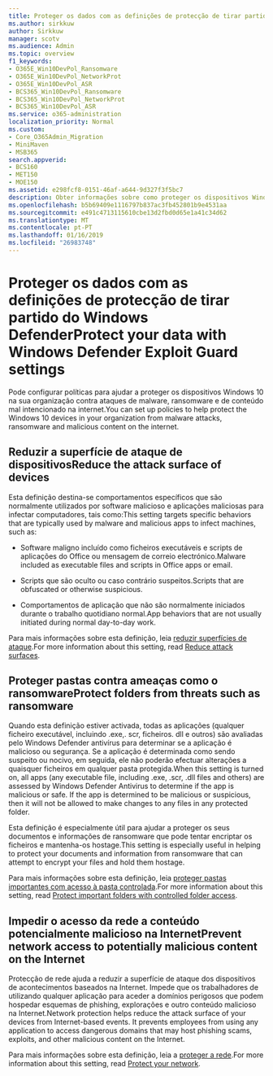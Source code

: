 ```yaml
---
title: Proteger os dados com as definições de protecção de tirar partido do Windows Defender
ms.author: sirkkuw
author: Sirkkuw
manager: scotv
ms.audience: Admin
ms.topic: overview
f1_keywords:
- O365E_Win10DevPol_Ransomware
- O365E_Win10DevPol_NetworkProt
- O365E_Win10DevPol_ASR
- BCS365_Win10DevPol_Ransomware
- BCS365_Win10DevPol_NetworkProt
- BCS365_Win10DevPol_ASR
ms.service: o365-administration
localization_priority: Normal
ms.custom:
- Core_O365Admin_Migration
- MiniMaven
- MSB365
search.appverid:
- BCS160
- MET150
- MOE150
ms.assetid: e298fcf8-0151-46af-a644-9d327f3f5bc7
description: Obter informações sobre como proteger os dispositivos Windows 10 na sua organização contra ataques de malware, ransomware e de conteúdo mal intencionado na internet.
ms.openlocfilehash: b5b69409e1116797b837ac3fb452801b9e4531aa
ms.sourcegitcommit: e491c4713115610cbe13d2fbd0d65e1a41c34d62
ms.translationtype: MT
ms.contentlocale: pt-PT
ms.lasthandoff: 01/16/2019
ms.locfileid: "26983748"
---
```

# <a name="protect-your-data-with-windows-defender-exploit-guard-settings"></a><span data-ttu-id="43e6d-103">Proteger os dados com as definições de protecção de tirar partido do Windows Defender</span><span class="sxs-lookup"><span data-stu-id="43e6d-103">Protect your data with Windows Defender Exploit Guard settings</span></span>

<span data-ttu-id="43e6d-104">Pode configurar políticas para ajudar a proteger os dispositivos Windows 10 na sua organização contra ataques de malware, ransomware e de conteúdo mal intencionado na internet.</span><span class="sxs-lookup"><span data-stu-id="43e6d-104">You can set up policies to help protect the Windows 10 devices in your organization from malware attacks, ransomware and malicious content on the internet.</span></span>
  
## <a name="reduce-the-attack-surface-of-devices"></a><span data-ttu-id="43e6d-105">Reduzir a superfície de ataque de dispositivos</span><span class="sxs-lookup"><span data-stu-id="43e6d-105">Reduce the attack surface of devices</span></span>

<span data-ttu-id="43e6d-106">Esta definição destina-se comportamentos específicos que são normalmente utilizados por software malicioso e aplicações maliciosas para infectar computadores, tais como:</span><span class="sxs-lookup"><span data-stu-id="43e6d-106">This setting targets specific behaviors that are typically used by malware and malicious apps to infect machines, such as:</span></span>
  
- <span data-ttu-id="43e6d-107">Software maligno incluído como ficheiros executáveis e scripts de aplicações do Office ou mensagem de correio electrónico.</span><span class="sxs-lookup"><span data-stu-id="43e6d-107">Malware included as executable files and scripts in Office apps or email.</span></span>
    
- <span data-ttu-id="43e6d-108">Scripts que são oculto ou caso contrário suspeitos.</span><span class="sxs-lookup"><span data-stu-id="43e6d-108">Scripts that are obfuscated or otherwise suspicious.</span></span>
    
- <span data-ttu-id="43e6d-109">Comportamentos de aplicação que não são normalmente iniciados durante o trabalho quotidiano normal.</span><span class="sxs-lookup"><span data-stu-id="43e6d-109">App behaviors that are not usually initiated during normal day-to-day work.</span></span>
    
<span data-ttu-id="43e6d-110">Para mais informações sobre esta definição, leia [reduzir superfícies de ataque](https://go.microsoft.com/fwlink/?linkid=870417).</span><span class="sxs-lookup"><span data-stu-id="43e6d-110">For more information about this setting, read [Reduce attack surfaces](https://go.microsoft.com/fwlink/?linkid=870417).</span></span>
  
## <a name="protect-folders-from-threats-such-as-ransomware"></a><span data-ttu-id="43e6d-111">Proteger pastas contra ameaças como o ransomware</span><span class="sxs-lookup"><span data-stu-id="43e6d-111">Protect folders from threats such as ransomware</span></span>

<span data-ttu-id="43e6d-p101">Quando esta definição estiver activada, todas as aplicações (qualquer ficheiro executável, incluindo .exe,. scr, ficheiros. dll e outros) são avaliadas pelo Windows Defender antivírus para determinar se a aplicação é malicioso ou segurança. Se a aplicação é determinada como sendo suspeito ou nocivo, em seguida, ele não poderão efectuar alterações a quaisquer ficheiros em qualquer pasta protegida.</span><span class="sxs-lookup"><span data-stu-id="43e6d-p101">When this setting is turned on, all apps (any executable file, including .exe, .scr, .dll files and others) are assessed by Windows Defender Antivirus to determine if the app is malicious or safe. If the app is determined to be malicious or suspicious, then it will not be allowed to make changes to any files in any protected folder.</span></span>
  
<span data-ttu-id="43e6d-114">Esta definição é especialmente útil para ajudar a proteger os seus documentos e informações de ransomware que pode tentar encriptar os ficheiros e mantenha-os hostage.</span><span class="sxs-lookup"><span data-stu-id="43e6d-114">This setting is especially useful in helping to protect your documents and information from ransomware that can attempt to encrypt your files and hold them hostage.</span></span>
  
<span data-ttu-id="43e6d-115">Para mais informações sobre esta definição, leia [proteger pastas importantes com acesso à pasta controlada](https://go.microsoft.com/fwlink/?linkid=870418).</span><span class="sxs-lookup"><span data-stu-id="43e6d-115">For more information about this setting, read [Protect important folders with controlled folder access](https://go.microsoft.com/fwlink/?linkid=870418).</span></span>
  
## <a name="prevent-network-access-to-potentially-malicious-content-on-the-internet"></a><span data-ttu-id="43e6d-116">Impedir o acesso da rede a conteúdo potencialmente malicioso na Internet</span><span class="sxs-lookup"><span data-stu-id="43e6d-116">Prevent network access to potentially malicious content on the Internet</span></span>

<span data-ttu-id="43e6d-p102">Protecção de rede ajuda a reduzir a superfície de ataque dos dispositivos de acontecimentos baseados na Internet. Impede que os trabalhadores de utilizando qualquer aplicação para aceder a domínios perigosos que podem hospedar esquemas de phishing, explorações e outro conteúdo malicioso na Internet.</span><span class="sxs-lookup"><span data-stu-id="43e6d-p102">Network protection helps reduce the attack surface of your devices from Internet-based events. It prevents employees from using any application to access dangerous domains that may host phishing scams, exploits, and other malicious content on the Internet.</span></span>
  
<span data-ttu-id="43e6d-119">Para mais informações sobre esta definição, leia a [proteger a rede](https://go.microsoft.com/fwlink/?linkid=870419).</span><span class="sxs-lookup"><span data-stu-id="43e6d-119">For more information about this setting, read [Protect your network](https://go.microsoft.com/fwlink/?linkid=870419).</span></span>
  

